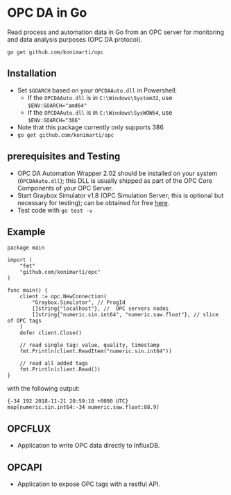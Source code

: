 # OPC DA in Go
Read process and automation data in Go from an OPC server for monitoring and data analysis purposes (OPC DA protocol).

```go get github.com/konimarti/opc```

## Installation

* Set ```$GOARCH``` based on your ```OPCDAAuto.dll``` in Powershell:
  - If the ```OPCDAAuto.dll``` is in ```C:\Windows\System32```, use ```$ENV:GOARCH="amd64"```
  - If the ```OPCDAAuto.dll``` is in ```C:\Windows\SysWOW64```, use ```$ENV:GOARCH="386"```
* Note that this package currently only supports 386
* ```go get github.com/konimarti/opc```

## prerequisites and Testing

* OPC DA Automation Wrapper 2.02 should be installed on your system (```ÒPCDAAuto.dll```); this DLL is usually shipped as part of the OPC Core Components of your OPC Server.
* Start Graybox Simulator v1.8 (OPC Simulation Server; this is optional but necessary for testing); can be obtained for free [here](http://www.gray-box.net/download_graysim.php).
* Test code with ```go test -v```

## Example 

```
package main

import (
	"fmt"
	"github.com/konimarti/opc"
)

func main() {
	client := opc.NewConnection(
		"Graybox.Simulator", // ProgId
		[]string{"localhost"}, //  OPC servers nodes
		[]string{"numeric.sin.int64", "numeric.saw.float"}, // slice of OPC tags
	)
	defer client.Close()

	// read single tag: value, quality, timestamp
	fmt.Println(client.ReadItem("numeric.sin.int64"))

	// read all added tags
	fmt.Println(client.Read())
}
``` 

with the following output:

```
{-34 192 2018-11-21 20:59:10 +0000 UTC}
map[numeric.sin.int64:-34 numeric.saw.float:88.9]
```

## OPCFLUX

* Application to write OPC data directly to InfluxDB.

## OPCAPI

* Application to expose OPC tags with a restful API.


